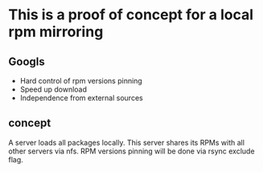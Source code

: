 
# This is a proof of concept for a local rpm mirroring #

## Googls ##

- Hard control of rpm versions pinning
- Speed up download
- Independence from external sources

## concept ##

A server loads all packages locally. This server shares its RPMs with all other
servers via nfs. RPM versions pinning will be done via rsync exclude flag.
